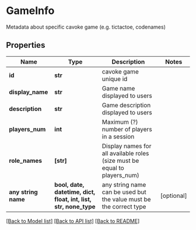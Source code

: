 # GameInfo

Metadata about specific cavoke game (e.g. tictactoe, codenames)

## Properties
Name | Type | Description | Notes
------------ | ------------- | ------------- | -------------
**id** | **str** | cavoke game unique id | 
**display_name** | **str** | Game name displayed to users | 
**description** | **str** | Game description displayed to users | 
**players_num** | **int** | Maximum (?) number of players in a session | 
**role_names** | **[str]** | Display names for all available roles (size must be equal to players_num) | 
**any string name** | **bool, date, datetime, dict, float, int, list, str, none_type** | any string name can be used but the value must be the correct type | [optional]

[[Back to Model list]](../README.md#documentation-for-models) [[Back to API list]](../README.md#documentation-for-api-endpoints) [[Back to README]](../README.md)


